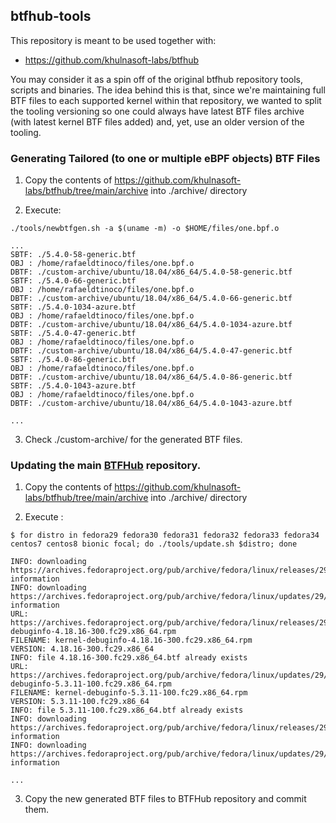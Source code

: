 ## btfhub-tools

This repository is meant to be used together with:

- https://github.com/khulnasoft-labs/btfhub

You may consider it as a spin off of the original btfhub repository tools,
scripts and binaries. The idea behind this is that, since we're maintaining
full BTF files to each supported kernel within that repository, we wanted to
split the tooling versioning so one could always have latest BTF files archive
(with latest kernel BTF files added) and, yet, use an older version of the
tooling.

### Generating Tailored (to one or multiple eBPF objects) BTF Files

1. Copy the contents of https://github.com/khulnasoft-labs/btfhub/tree/main/archive into ./archive/ directory

2. Execute:

```
./tools/newbtfgen.sh -a $(uname -m) -o $HOME/files/one.bpf.o

...
SBTF: ./5.4.0-58-generic.btf
OBJ : /home/rafaeldtinoco/files/one.bpf.o
DBTF: ./custom-archive/ubuntu/18.04/x86_64/5.4.0-58-generic.btf
SBTF: ./5.4.0-66-generic.btf
OBJ : /home/rafaeldtinoco/files/one.bpf.o
DBTF: ./custom-archive/ubuntu/18.04/x86_64/5.4.0-66-generic.btf
SBTF: ./5.4.0-1034-azure.btf
OBJ : /home/rafaeldtinoco/files/one.bpf.o
DBTF: ./custom-archive/ubuntu/18.04/x86_64/5.4.0-1034-azure.btf
SBTF: ./5.4.0-47-generic.btf
OBJ : /home/rafaeldtinoco/files/one.bpf.o
DBTF: ./custom-archive/ubuntu/18.04/x86_64/5.4.0-47-generic.btf
SBTF: ./5.4.0-86-generic.btf
OBJ : /home/rafaeldtinoco/files/one.bpf.o
DBTF: ./custom-archive/ubuntu/18.04/x86_64/5.4.0-86-generic.btf
SBTF: ./5.4.0-1043-azure.btf
OBJ : /home/rafaeldtinoco/files/one.bpf.o
DBTF: ./custom-archive/ubuntu/18.04/x86_64/5.4.0-1043-azure.btf

...
```

3. Check ./custom-archive/ for the generated BTF files.

### Updating the main [BTFHub](https://github.com/khulnasoft-labs/btfhub) repository.

1. Copy the contents of https://github.com/khulnasoft-labs/btfhub/tree/main/archive into ./archive/ directory

2. Execute :

```
$ for distro in fedora29 fedora30 fedora31 fedora32 fedora33 fedora34 centos7 centos8 bionic focal; do ./tools/update.sh $distro; done

INFO: downloading https://archives.fedoraproject.org/pub/archive/fedora/linux/releases/29/Everything/x86_64/debug/tree/Packages/k/ information
INFO: downloading https://archives.fedoraproject.org/pub/archive/fedora/linux/updates/29/Everything/x86_64/debug/Packages/k/ information
URL: https://archives.fedoraproject.org/pub/archive/fedora/linux/releases/29/Everything/x86_64/debug/tree/Packages/k/kernel-debuginfo-4.18.16-300.fc29.x86_64.rpm
FILENAME: kernel-debuginfo-4.18.16-300.fc29.x86_64.rpm
VERSION: 4.18.16-300.fc29.x86_64
INFO: file 4.18.16-300.fc29.x86_64.btf already exists
URL: https://archives.fedoraproject.org/pub/archive/fedora/linux/updates/29/Everything/x86_64/debug/Packages/k/kernel-debuginfo-5.3.11-100.fc29.x86_64.rpm
FILENAME: kernel-debuginfo-5.3.11-100.fc29.x86_64.rpm
VERSION: 5.3.11-100.fc29.x86_64
INFO: file 5.3.11-100.fc29.x86_64.btf already exists
INFO: downloading https://archives.fedoraproject.org/pub/archive/fedora/linux/releases/29/Everything/aarch64/debug/tree/Packages/k/ information
INFO: downloading https://archives.fedoraproject.org/pub/archive/fedora/linux/updates/29/Everything/aarch64/debug/Packages/k/ information

...
```

3. Copy the new generated BTF files to BTFHub repository and commit them.
